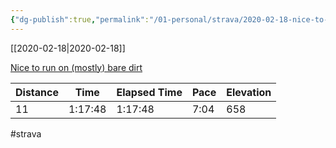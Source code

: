 ```yaml
---
{"dg-publish":true,"permalink":"/01-personal/strava/2020-02-18-nice-to-run-on-mostly-bare-dirt/"}
---
```



[[2020-02-18\|2020-02-18]]

[Nice to run on (mostly) bare dirt](https://www.strava.com/activities/3112433832)

| Distance | Time    | Elapsed Time | Pace | Elevation |
| -------- | ------- | ------------ | ---- | --------- |
| 11       | 1:17:48 | 1:17:48      | 7:04 | 658       |




#strava
